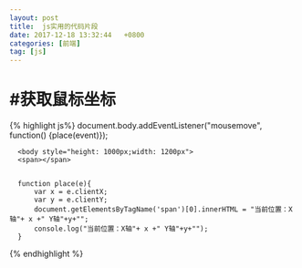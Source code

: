 ```yaml
---
layout: post
title:  js实用的代码片段
date: 2017-12-18 13:32:44   +0800
categories: [前端] 
tag: [js] 
---
```



#获取鼠标坐标
===============

{% highlight js%}
      document.body.addEventListener("mousemove", function() {place(event)});
      
      <body style="height: 1000px;width: 1200px">
      <span></span>
      
      
      function place(e){
          var x = e.clientX;
          var y = e.clientY;
          document.getElementsByTagName('span')[0].innerHTML = "当前位置：X轴"+ x +" Y轴"+y+"";
          console.log("当前位置：X轴"+ x +" Y轴"+y+"");
      }

{% endhighlight %}
